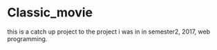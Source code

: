 # Classic_movie
this is a catch up project to the project i was in in semester2, 2017, web programming.
